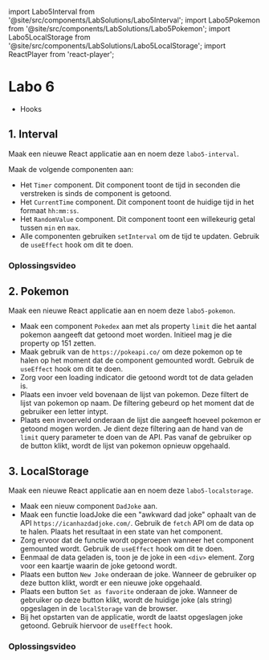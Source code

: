 import Labo5Interval from '@site/src/components/LabSolutions/Labo5Interval';
import Labo5Pokemon from '@site/src/components/LabSolutions/Labo5Pokemon';
import Labo5LocalStorage from '@site/src/components/LabSolutions/Labo5LocalStorage';
import ReactPlayer from 'react-player';

# Labo 6

- Hooks

## 1. Interval

Maak een nieuwe React applicatie aan en noem deze `labo5-interval`.
            
Maak de volgende componenten aan:

- Het `Timer` component. Dit component toont de tijd in seconden die verstreken is sinds de component is getoond. 
- Het `CurrentTime` component. Dit component toont de huidige tijd in het formaat `hh:mm:ss`.
- Het `RandomValue` component. Dit component toont een willekeurig getal tussen `min` en `max`.
- Alle componenten gebruiken `setInterval` om de tijd te updaten. Gebruik de `useEffect` hook om dit te doen.

<div style={{padding: 10, border: "1px dotted black"}}>
    <Labo5Interval/>
</div>

### Oplossingsvideo

<ReactPlayer controls url='https://youtu.be/QQA4PXp967c'/>

## 2. Pokemon

Maak een nieuwe React applicatie aan en noem deze `labo5-pokemon`.

- Maak een component `Pokedex` aan met als property `limit` die het aantal pokemon aangeeft dat getoond moet worden. Initieel mag je die property op 151 zetten.
- Maak gebruik van de `https://pokeapi.co/` om deze pokemon op te halen op het moment dat de component gemounted wordt. Gebruik de `useEffect` hook om dit te doen.
- Zorg voor een loading indicator die getoond wordt tot de data geladen is.
- Plaats een invoer veld bovenaan de lijst van pokemon. Deze filtert de lijst van pokemon op naam. De filtering gebeurd op het moment dat de gebruiker een letter intypt. 
- Plaats een invoerveld onderaan de lijst die aangeeft hoeveel pokemon er getoond mogen worden. Je dient deze filtering aan de hand van de `limit` query parameter te doen van de API. Pas vanaf de gebruiker op de button klikt, wordt de lijst van pokemon opnieuw opgehaald.

<div style={{padding: 10, border: "1px dotted black"}}>
<Labo5Pokemon/>
</div>

## 3. LocalStorage

Maak een nieuwe React applicatie aan en noem deze `labo5-localstorage`.

- Maak een nieuw component `DadJoke` aan. 
- Maak een functie loadJoke die een "awkward dad joke" ophaalt van de API `https://icanhazdadjoke.com/`. Gebruik de `fetch` API om de data op te halen. Plaats het resultaat in een state van het component.
- Zorg ervoor dat de functie wordt opgeroepen wanneer het component gemounted wordt. Gebruik de `useEffect` hook om dit te doen.
- Eenmaal de data geladen is, toon je de joke in een `<div>` element. Zorg voor een kaartje waarin de joke getoond wordt.
- Plaats een button `New Joke` onderaan de joke. Wanneer de gebruiker op deze button klikt, wordt er een nieuwe joke opgehaald.
- Plaats een button `Set as favorite` onderaan de joke. Wanneer de gebruiker op deze button klikt, wordt de huidige joke (als string) opgeslagen in de `localStorage` van de browser. 
- Bij het opstarten van de applicatie, wordt de laatst opgeslagen joke getoond. Gebruik hiervoor de `useEffect` hook.

<div style={{padding: 10, border: "1px dotted black"}}>
<Labo5LocalStorage/>
</div>

### Oplossingsvideo

<ReactPlayer controls url='https://youtu.be/-ZCPmx5HGvA'/>
